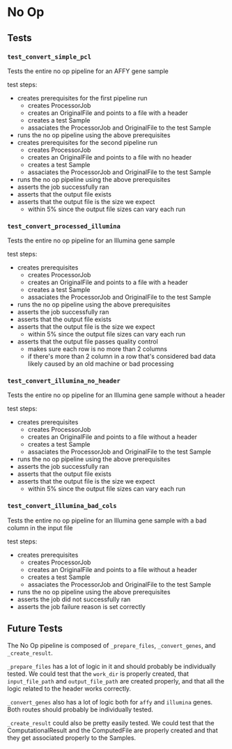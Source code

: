 # No Op

## Tests


### `test_convert_simple_pcl`

Tests the entire no op pipeline for an AFFY gene sample

test steps:
- creates prerequisites for the first pipeline run
    - creates ProcessorJob
    - creates an OriginalFile and points to a file with a header
    - creates a test Sample
    - assaciates the ProcessorJob and OriginalFile to the test Sample
- runs the no op pipeline using the above prerequisites
- creates prerequisites for the second pipeline run
    - creates ProcessorJob
    - creates an OriginalFile and points to a file with no header
    - creates a test Sample
    - assaciates the ProcessorJob and OriginalFile to the test Sample
- runs the no op pipeline using the above prerequisites
- asserts the job successfully ran
- asserts that the output file exists
- asserts that the output file is the size we expect
    - within 5% since the output file sizes can vary each run

### `test_convert_processed_illumina`

Tests the entire no op pipeline for an Illumina gene sample

test steps:
- creates prerequisites
    - creates ProcessorJob
    - creates an OriginalFile and points to a file with a header
    - creates a test Sample
    - assaciates the ProcessorJob and OriginalFile to the test Sample
- runs the no op pipeline using the above prerequisites
- asserts the job successfully ran
- asserts that the output file exists
- asserts that the output file is the size we expect
    - within 5% since the output file sizes can vary each run
- asserts that the output file passes quality control
    - makes sure each row is no more than 2 columns
    - if there's more than 2 column in a row that's considered bad data likely caused by an old machine or bad processing

### `test_convert_illumina_no_header`

Tests the entire no op pipeline for an Illumina gene sample without a header

test steps:
- creates prerequisites
    - creates ProcessorJob
    - creates an OriginalFile and points to a file without a header
    - creates a test Sample
    - assaciates the ProcessorJob and OriginalFile to the test Sample
- runs the no op pipeline using the above prerequisites
- asserts the job successfully ran
- asserts that the output file exists
- asserts that the output file is the size we expect
    - within 5% since the output file sizes can vary each run

### `test_convert_illumina_bad_cols`

Tests the entire no op pipeline for an Illumina gene sample with a bad column in the input file

test steps:
- creates prerequisites
    - creates ProcessorJob
    - creates an OriginalFile and points to a file without a header
    - creates a test Sample
    - assaciates the ProcessorJob and OriginalFile to the test Sample
- runs the no op pipeline using the above prerequisites
- asserts the job did not successfully ran
- asserts the job failure reason is set correctly

## Future Tests

The No Op pipeline is composed of `_prepare_files`, `_convert_genes`, and `_create_result`.

`_prepare_files` has a lot of logic in it and should probably be individually tested.
We could test that the `work_dir` is properly created, that `input_file_path` and `output_file_path` are created properly,
and that all the logic related to the header works correctly.

`_convert_genes` also has a lot of logic both for `affy` and `illumina` genes.
Both routes should probably be individually tested.

`_create_result` could also be pretty easily tested.
We could test that the ComputationalResult and the ComputedFile are properly created and that they get associated properly to the Samples.
